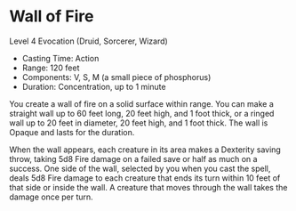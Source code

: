 # Wall of Fire
Level 4 Evocation (Druid, Sorcerer, Wizard)

- Casting Time: Action
- Range: 120 feet
- Components: V, S, M (a small piece of phosphorus)
- Duration: Concentration, up to 1 minute

You create a wall of fire on a solid surface within range. You can make a straight wall up to 60 feet long, 20 feet high, and 1 foot thick, or a ringed wall up to 20 feet in diameter, 20 feet high, and 1 foot thick. The wall is Opaque and lasts for the duration.

When the wall appears, each creature in its area makes a Dexterity saving throw, taking 5d8 Fire damage on a failed save or half as much on a success. One side of the wall, selected by you when you cast the spell, deals 5d8 Fire damage to each creature that ends its turn within 10 feet of that side or inside the wall. A creature that moves through the wall takes the damage once per turn.
